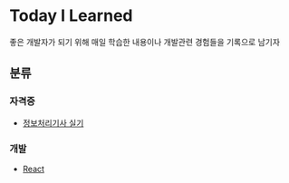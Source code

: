 # Today I Learned

좋은 개발자가 되기 위해 매일 학습한 내용이나 개발관련 경험들을 기록으로 남기자


## 분류

### 자격증

-   [정보처리기사 실기](cert/README.md)

### 개발

-   [React](React/README.md)
